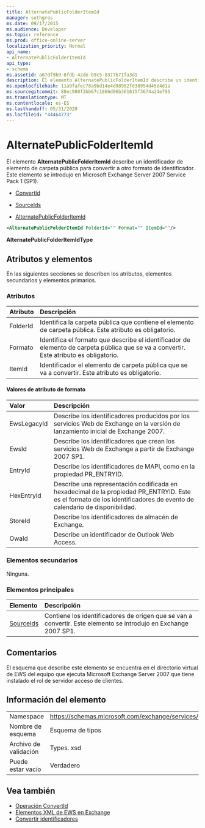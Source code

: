```yaml
---
title: AlternatePublicFolderItemId
manager: sethgros
ms.date: 09/17/2015
ms.audience: Developer
ms.topic: reference
ms.prod: office-online-server
localization_priority: Normal
api_name:
- AlternatePublicFolderItemId
api_type:
- schema
ms.assetid: a67df9b9-8fdb-42de-b9c5-8377b71fa3d9
description: El elemento AlternatePublicFolderItemId describe un identificador de elemento de carpeta pública para convertir a otro formato de identificador. Este elemento se introdujo en Microsoft Exchange Server 2007 Service Pack 1 (SP1).
ms.openlocfilehash: 11a9fafec78a9bd14e4d98982fd38954d45e4d1a
ms.sourcegitcommit: 88ec988f2bb67c1866d06b361615f3674a24e795
ms.translationtype: MT
ms.contentlocale: es-ES
ms.lasthandoff: 05/31/2020
ms.locfileid: "44464773"
---
```

# <a name="alternatepublicfolderitemid"></a>AlternatePublicFolderItemId

El elemento **AlternatePublicFolderItemId** describe un identificador de elemento de carpeta pública para convertir a otro formato de identificador. Este elemento se introdujo en Microsoft Exchange Server 2007 Service Pack 1 (SP1). 
  
- [ConvertId](convertid.md)
  
- [SourceIds](sourceids.md)
  
- [AlternatePublicFolderItemId](alternatepublicfolderitemid.md)
  
```xml
<AlternatePublicFolderItemId FolderId="" Format="" ItemId=""/>
```

 **AlternatePublicFolderItemIdType**
## <a name="attributes-and-elements"></a>Atributos y elementos

En las siguientes secciones se describen los atributos, elementos secundarios y elementos primarios.
  
### <a name="attributes"></a>Atributos

|**Atributo**|**Descripción**|
|:-----|:-----|
|FolderId  <br/> |Identifica la carpeta pública que contiene el elemento de carpeta pública. Este atributo es obligatorio.  <br/> |
|Formato  <br/> |Identifica el formato que describe el identificador de elemento de carpeta pública que se va a convertir. Este atributo es obligatorio.  <br/> |
|ItemId  <br/> |Identificador el elemento de carpeta pública que se va a convertir. Este atributo es obligatorio.  <br/> |
   
#### <a name="format-attribute-values"></a>Valores de atributo de formato

|**Valor**|**Descripción**|
|:-----|:-----|
|EwsLegacyId  <br/> |Describe los identificadores producidos por los servicios Web de Exchange en la versión de lanzamiento inicial de Exchange 2007.  <br/> |
|EwsId  <br/> |Describe los identificadores que crean los servicios Web de Exchange a partir de Exchange 2007 SP1.  <br/> |
|EntryId  <br/> |Describe los identificadores de MAPI, como en la propiedad PR_ENTRYID.  <br/> |
|HexEntryId  <br/> |Describe una representación codificada en hexadecimal de la propiedad PR_ENTRYID. Este es el formato de los identificadores de evento de calendario de disponibilidad.  <br/> |
|StoreId  <br/> |Describe los identificadores de almacén de Exchange.  <br/> |
|OwaId  <br/> |Describe un identificador de Outlook Web Access.  <br/> |
   
### <a name="child-elements"></a>Elementos secundarios

Ninguna.
  
### <a name="parent-elements"></a>Elementos principales

|**Elemento**|**Descripción**|
|:-----|:-----|
|[SourceIds](sourceids.md) <br/> |Contiene los identificadores de origen que se van a convertir. Este elemento se introdujo en Exchange 2007 SP1.  <br/> |
   
## <a name="remarks"></a>Comentarios

El esquema que describe este elemento se encuentra en el directorio virtual de EWS del equipo que ejecuta Microsoft Exchange Server 2007 que tiene instalado el rol de servidor acceso de clientes.
  
## <a name="element-information"></a>Información del elemento

|||
|:-----|:-----|
|Namespace  <br/> |https://schemas.microsoft.com/exchange/services/2006/types  <br/> |
|Nombre de esquema  <br/> |Esquema de tipos  <br/> |
|Archivo de validación  <br/> |Types. xsd  <br/> |
|Puede estar vacío  <br/> |Verdadero  <br/> |
   
## <a name="see-also"></a>Vea también

- [Operación ConvertId](convertid-operation.md)
- [Elementos XML de EWS en Exchange](ews-xml-elements-in-exchange.md)
- [Convertir identificadores](https://msdn.microsoft.com/library/a5391746-b6ef-4f48-8fc8-8255258651aa%28Office.15%29.aspx)

